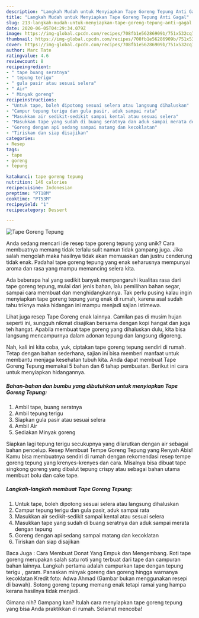 ```yaml
---
description: "Langkah Mudah untuk Menyiapkan Tape Goreng Tepung Anti Gagal"
title: "Langkah Mudah untuk Menyiapkan Tape Goreng Tepung Anti Gagal"
slug: 213-langkah-mudah-untuk-menyiapkan-tape-goreng-tepung-anti-gagal
date: 2020-06-05T04:29:34.079Z
image: https://img-global.cpcdn.com/recipes/708fb1e56286909b/751x532cq70/tape-goreng-tepung-foto-resep-utama.jpg
thumbnail: https://img-global.cpcdn.com/recipes/708fb1e56286909b/751x532cq70/tape-goreng-tepung-foto-resep-utama.jpg
cover: https://img-global.cpcdn.com/recipes/708fb1e56286909b/751x532cq70/tape-goreng-tepung-foto-resep-utama.jpg
author: Marc Tate
ratingvalue: 4.6
reviewcount: 8
recipeingredient:
- " tape buang seratnya"
- " tepung terigu"
- " gula pasir atau sesuai selera"
- " Air"
- " Minyak goreng"
recipeinstructions:
- "Untuk tape, boleh dipotong sesuai selera atau langsung dihaluskan"
- "Campur tepung terigu dan gula pasir, aduk sampai rata"
- "Masukkan air sedikit-sedikit sampai kental atau sesuai selera"
- "Masukkan tape yang sudah di buang seratnya dan aduk sampai merata dengan tepung"
- "Goreng dengan api sedang sampai matang dan kecoklatan"
- "Tiriskan dan siap disajikan"
categories:
- Resep
tags:
- tape
- goreng
- tepung

katakunci: tape goreng tepung 
nutrition: 146 calories
recipecuisine: Indonesian
preptime: "PT18M"
cooktime: "PT53M"
recipeyield: "1"
recipecategory: Dessert

---
```



![Tape Goreng Tepung](https://img-global.cpcdn.com/recipes/708fb1e56286909b/751x532cq70/tape-goreng-tepung-foto-resep-utama.jpg)

Anda sedang mencari ide resep tape goreng tepung yang unik? Cara membuatnya memang tidak terlalu sulit namun tidak gampang juga. Jika salah mengolah maka hasilnya tidak akan memuaskan dan justru cenderung tidak enak. Padahal tape goreng tepung yang enak seharusnya mempunyai aroma dan rasa yang mampu memancing selera kita.

Ada beberapa hal yang sedikit banyak mempengaruhi kualitas rasa dari tape goreng tepung, mulai dari jenis bahan, lalu pemilihan bahan segar, sampai cara membuat dan menghidangkannya. Tak perlu pusing kalau ingin menyiapkan tape goreng tepung yang enak di rumah, karena asal sudah tahu triknya maka hidangan ini mampu menjadi sajian istimewa.

Lihat juga resep Tape Goreng enak lainnya. Camilan pas di musim hujan seperti ini, sungguh nikmat disajikan bersama dengan kopi hangat dan juga teh hangat. Apabila membuat tape goreng yang dihaluskan dulu, kita bisa langsung mencampurnya dalam adonan tepung dan langsung digoreng.


Nah, kali ini kita coba, yuk, ciptakan tape goreng tepung sendiri di rumah. Tetap dengan bahan sederhana, sajian ini bisa memberi manfaat untuk membantu menjaga kesehatan tubuh kita. Anda dapat membuat Tape Goreng Tepung memakai 5 bahan dan 6 tahap pembuatan. Berikut ini cara untuk menyiapkan hidangannya.

<!--inarticleads1-->

##### Bahan-bahan dan bumbu yang dibutuhkan untuk menyiapkan Tape Goreng Tepung:

1. Ambil  tape, buang seratnya
1. Ambil  tepung terigu
1. Siapkan  gula pasir atau sesuai selera
1. Ambil  Air
1. Sediakan  Minyak goreng


Siapkan lagi tepung terigu secukupnya yang dilarutkan dengan air sebagai bahan pencelup. Resep Membuat Tempe Goreng Tepung yang Renyah Abis! Kamu bisa membuatnya sendiri di rumah dengan rekomendasi resep tempe goreng tepung yang krenyes-krenyes dan cara. Misalnya bisa dibuat tape singkong goreng yang dibalut tepung crispy atau sebagai bahan utama membuat bolu dan cake tape. 

<!--inarticleads2-->

##### Langkah-langkah membuat Tape Goreng Tepung:

1. Untuk tape, boleh dipotong sesuai selera atau langsung dihaluskan
1. Campur tepung terigu dan gula pasir, aduk sampai rata
1. Masukkan air sedikit-sedikit sampai kental atau sesuai selera
1. Masukkan tape yang sudah di buang seratnya dan aduk sampai merata dengan tepung
1. Goreng dengan api sedang sampai matang dan kecoklatan
1. Tiriskan dan siap disajikan


Baca Juga : Cara Membuat Donat Yang Empuk dan Mengembang. Roti tape goreng merupakan salah satu roti yang terbuat dari tape dan campuran bahan lainnya. Langkah pertama adalah campurkan tape dengan tepung terigu , garam. Panaskan minyak goreng dan goreng hingga warnanya kecoklatan Kredit foto: Adwa Ahmad (Gambar bukan menggunakan resepi di bawah). Sotong goreng tepung memang enak tetapi ramai yang hampa kerana hasilnya tidak menjadi. 

Gimana nih? Gampang kan? Itulah cara menyiapkan tape goreng tepung yang bisa Anda praktikkan di rumah. Selamat mencoba!
